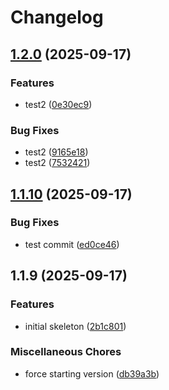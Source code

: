 # Changelog

## [1.2.0](https://github.com/MeisamHakimi/release-please-test/compare/v1.1.10...v1.2.0) (2025-09-17)


### Features

* test2 ([0e30ec9](https://github.com/MeisamHakimi/release-please-test/commit/0e30ec988eb1b2429d2d520e9632816edbd6381e))


### Bug Fixes

* test2 ([9165e18](https://github.com/MeisamHakimi/release-please-test/commit/9165e180eca767fe89397390f592f95a2a0a3ac9))
* test2 ([7532421](https://github.com/MeisamHakimi/release-please-test/commit/7532421f129024434df5ba0038f64e6878f28eac))

## [1.1.10](https://github.com/MeisamHakimi/release-please-test/compare/v1.1.9...v1.1.10) (2025-09-17)


### Bug Fixes

* test commit ([ed0ce46](https://github.com/MeisamHakimi/release-please-test/commit/ed0ce4628def2424b158a7c2940baefc5fe3058d))

## 1.1.9 (2025-09-17)


### Features

* initial skeleton ([2b1c801](https://github.com/MeisamHakimi/release-please-test/commit/2b1c801b4c28649bd852368bc925fae165326c48))


### Miscellaneous Chores

* force starting version ([db39a3b](https://github.com/MeisamHakimi/release-please-test/commit/db39a3bf87c9af93575d2ecc5960181dd4418f31))
